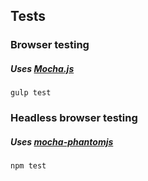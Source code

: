 ## Tests


### Browser testing
##### Uses [Mocha.js](https://visionmedia.github.io/mocha/)

`gulp test`

### Headless browser testing
##### Uses [mocha-phantomjs](https://github.com/metaskills/mocha-phantomjs)

`npm test`
